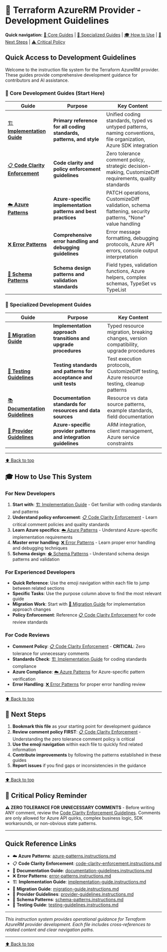 # 🚀 Terraform AzureRM Provider - Development Guidelines

**Quick navigation:** [🎯 Core Guides](#🎯-core-development-guides-start-here) | [🔧 Specialized Guides](#🔧-specialized-development-guides) | [🎓 How to Use](#🎓-how-to-use-this-system) | [🚀 Next Steps](#🚀-next-steps) | [⚠️ Critical Policy](#🎯-critical-policy-reminder)

## Quick Access to Development Guidelines

Welcome to the instruction file system for the Terraform AzureRM provider. These guides provide comprehensive development guidance for contributors and AI assistance.

### 🎯 **Core Development Guides** (Start Here)

| Guide | Purpose | Key Content |
|-------|---------|-------------|
| [🏗️ **Implementation Guide**](./implementation-guide.instructions.md) | **Primary reference for all coding standards, patterns, and style** | Unified coding standards, typed vs untyped patterns, naming conventions, file organization, Azure SDK integration |
| [📋 **Code Clarity Enforcement**](./code-clarity-enforcement.instructions.md) | **Code clarity and policy enforcement guidelines** | Zero tolerance comment policy, strategic decision-making, CustomizeDiff requirements, quality standards |
| [☁️ **Azure Patterns**](./azure-patterns.instructions.md) | **Azure-specific implementation patterns and best practices** | PATCH operations, CustomizeDiff validation, schema flattening, security patterns, "None" value handling |
| [❌ **Error Patterns**](./error-patterns.instructions.md) | **Comprehensive error handling and debugging guidelines** | Error message formatting, debugging protocols, Azure API errors, console output interpretation |
| [📐 **Schema Patterns**](./schema-patterns.instructions.md) | **Schema design patterns and validation standards** | Field types, validation functions, Azure helpers, complex schemas, TypeSet vs TypeList |

### 🔧 **Specialized Development Guides**

| Guide | Purpose | Key Content |
|-------|---------|-------------|
| [🔄 **Migration Guide**](./migration-guide.instructions.md) | **Implementation approach transitions and upgrade procedures** | Typed resource migration, breaking changes, version compatibility, upgrade procedures |
| [🧪 **Testing Guidelines**](./testing-guidelines.instructions.md) | **Testing standards and patterns for acceptance and unit tests** | Test execution protocols, CustomizeDiff testing, Azure resource testing, cleanup patterns |
| [📚 **Documentation Guidelines**](./documentation-guidelines.instructions.md) | **Documentation standards for resources and data sources** | Resource vs data source patterns, example standards, field documentation |
| [🏢 **Provider Guidelines**](./provider-guidelines.instructions.md) | **Azure-specific provider patterns and integration guidelines** | ARM integration, client management, Azure service constraints |

---
[⬆️ Back to top](#🚀-terraform-azurerm-provider---development-guidelines)

## 🎓 **How to Use This System**

### For New Developers
1. **Start with**: [🏗️ Implementation Guide](./implementation-guide.instructions.md) - Get familiar with coding standards and patterns
2. **Understand policy enforcement**: [📋 Code Clarity Enforcement](./code-clarity-enforcement.instructions.md) - Learn critical comment policies and quality standards
3. **Learn Azure specifics**: [☁️ Azure Patterns](./azure-patterns.instructions.md) - Understand Azure-specific implementation requirements
4. **Master error handling**: [❌ Error Patterns](./error-patterns.instructions.md) - Learn proper error handling and debugging techniques
5. **Schema design**: [� Schema Patterns](./schema-patterns.instructions.md) - Understand schema design patterns and validation

### For Experienced Developers
- **Quick Reference**: Use the emoji navigation within each file to jump between related sections
- **Specific Tasks**: Use the purpose column above to find the most relevant guide
- **Migration Work**: Start with [🔄 Migration Guide](./migration-guide.instructions.md) for implementation approach changes
- **Policy Enforcement**: Reference [📋 Code Clarity Enforcement](./code-clarity-enforcement.instructions.md) for code review standards

### For Code Reviews
- **Comment Policy**: [📋 Code Clarity Enforcement](./code-clarity-enforcement.instructions.md) - **CRITICAL**: Zero tolerance for unnecessary comments
- **Standards Check**: [🏗️ Implementation Guide](./implementation-guide.instructions.md) for coding standards compliance
- **Azure Compliance**: [☁️ Azure Patterns](./azure-patterns.instructions.md) for Azure-specific pattern verification
- **Error Handling**: [❌ Error Patterns](./error-patterns.instructions.md) for proper error handling review

---
[⬆️ Back to top](#🚀-terraform-azurerm-provider---development-guidelines)

## 🚀 **Next Steps**

1. **Bookmark this file** as your starting point for development guidance
2. **Review comment policy FIRST**: [📋 Code Clarity Enforcement](./code-clarity-enforcement.instructions.md) - Understanding the zero tolerance comment policy is critical
3. **Use the emoji navigation** within each file to quickly find related information
4. **Contribute improvements** by following the patterns established in these guides
5. **Report issues** if you find gaps or inconsistencies in the guidance

---
[⬆️ Back to top](#🚀-terraform-azurerm-provider---development-guidelines)

## 🎯 **Critical Policy Reminder**

**⚠️ ZERO TOLERANCE FOR UNNECESSARY COMMENTS** - Before writing ANY comment, review the [Code Clarity Enforcement Guidelines](./code-clarity-enforcement.instructions.md#🚫-zero-tolerance-for-unnecessary-comments-policy). Comments are only allowed for Azure API quirks, complex business logic, SDK workarounds, or non-obvious state patterns.

---

## Quick Reference Links

- ☁️ **Azure Patterns**: [azure-patterns.instructions.md](./azure-patterns.instructions.md)
- 📋 **Code Clarity Enforcement**: [code-clarity-enforcement.instructions.md](./code-clarity-enforcement.instructions.md)
- 📝 **Documentation Guide**: [documentation-guidelines.instructions.md](./documentation-guidelines.instructions.md)
- ❌ **Error Patterns**: [error-patterns.instructions.md](./error-patterns.instructions.md)
- 🏗️ **Implementation Guide**: [implementation-guide.instructions.md](./implementation-guide.instructions.md)
- 🔄 **Migration Guide**: [migration-guide.instructions.md](./migration-guide.instructions.md)
- 🏢 **Provider Guidelines**: [provider-guidelines.instructions.md](./provider-guidelines.instructions.md)
- 📐 **Schema Patterns**: [schema-patterns.instructions.md](./schema-patterns.instructions.md)
- 🧪 **Testing Guide**: [testing-guidelines.instructions.md](./testing-guidelines.instructions.md)

---

*This instruction system provides operational guidance for Terraform AzureRM provider development. Each file includes cross-references to related content and clear navigation paths.*

---
[⬆️ Back to top](#🚀-terraform-azurerm-provider---development-guidelines)
